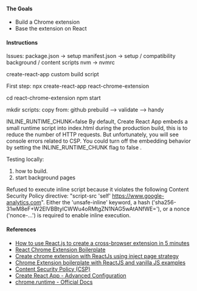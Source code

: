 #### The Goals
* Build a Chrome extension
* Base the extension on React

#### Instructions



Issues:
package.json -> setup
manifest.json -> setup / compatibility
background / content scripts
nvm -> nvmrc

create-react-app
custom build script


First step:
npx create-react-app react-chrome-extension


cd react-chrome-extension
npm start



mkdir scripts:
copy from: github
prebuild --> validate --> handy


INLINE_RUNTIME_CHUNK=false
By default, Create React App embeds a small runtime script into index.html during the production build, this is to reduce the number of HTTP requests. But unfortunately, you will see console errors related to CSP. You could turn off the embedding behavior by setting the INLINE_RUNTIME_CHUNK flag to false .


Testing locally:
1. how to build.
2. start background pages


Refused to execute inline script because it violates the following Content Security Policy directive: "script-src 'self' https://www.google-analytics.com". Either the 'unsafe-inline' keyword, a hash ('sha256-31wM8eF+W2EIVBBtylCWWu4oRMtgZN1NAG5wAtANfWE='), or a nonce ('nonce-...') is required to enable inline execution.


#### References

* [How to use React.js to create a cross-browser extension in 5 minutes](https://levelup.gitconnected.com/how-to-use-react-js-to-create-chrome-extension-in-5-minutes-2ddb11899815)
* [React Chrome Extension Boilerplate](https://github.com/jhen0409/react-chrome-extension-boilerplate)
* [Create chrome extension with ReactJs using inject page strategy](https://itnext.io/create-chrome-extension-with-reactjs-using-inject-page-strategy-137650de1f39#3996)
* [Chrome Extension boilerplate with ReactJS and vanilla JS examples](https://github.com/FullStack-Academy-Kiev/react-chrome-extension)
* [Content Security Policy (CSP)](https://developer.mozilla.org/en-US/docs/Web/HTTP/CSP)
* [Create React App - Advanced Configuration](https://create-react-app.dev/docs/advanced-configuration)
* [chrome.runtime - Official Docs](https://developer.chrome.com/extensions/runtime)

